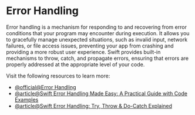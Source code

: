 # Error Handling

Error handling is a mechanism for responding to and recovering from error conditions that your program may encounter during execution. It allows you to gracefully manage unexpected situations, such as invalid input, network failures, or file access issues, preventing your app from crashing and providing a more robust user experience. Swift provides built-in mechanisms to throw, catch, and propagate errors, ensuring that errors are properly addressed at the appropriate level of your code.

Visit the following resources to learn more:

- [@official@Error Handling](https://docs.swift.org/swift-book/LanguageGuide/ErrorHandling.html)
- [@article@Swift Error Handling Made Easy: A Practical Guide with Code Examples](https://vikramios.medium.com/swift-error-handling-4a206acd9710)
- [@article@Swift Error Handling: Try, Throw & Do-Catch Explained](https://bugfender.com/blog/swift-error-handling/)